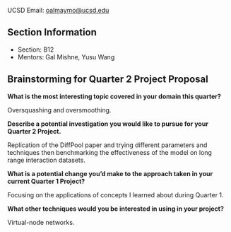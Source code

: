UCSD Email: oalmaymo@ucsd.edu

## Section Information
- Section: B12
- Mentors: Gal Mishne, Yusu Wang

## Brainstorming for Quarter 2 Project Proposal

**What is the most interesting topic covered in your domain this quarter?**

Oversquashing and oversmoothing.

**Describe a potential investigation you would like to pursue for your Quarter 2 Project.**

Replication of the DiffPool paper and trying different parameters and techniques then benchmarking the effectiveness of the model on long range interaction datasets. 

**What is a potential change you’d make to the approach taken in your current Quarter 1 Project?**

Focusing on the applications of concepts I learned about during Quarter 1.

**What other techniques would you be interested in using in your project?**

Virtual-node networks.
